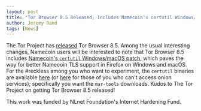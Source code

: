 ```yaml
---
layout: post
title: "Tor Browser 8.5 Released; Includes Namecoin's certutil Windows/macOS Patch"
author: Jeremy Rand
tags: [News]
---
```


The Tor Project has [released](https://blog.torproject.org/new-release-tor-browser-85) Tor Browser 8.5.  Among the usual interesting changes, Namecoin users will be interested to note that Tor Browser 8.5 includes [Namecoin's `certutil` Windows/macOS patch]({{site.baseurl}}2018/10/15/certutil-rbm-merged-tor-project.html), which paves the way for better Namecoin TLS support in Firefox on Windows and macOS.  For the #reckless among you who want to experiment, the `certutil` binaries are available [here](http://rqef5a5mebgq46y5.onion/torbrowser/) (or [here](https://dist.torproject.org/torbrowser/) for those of you who can't access onion services); specifically you want the `mar-tools` downloads.  Kudos to The Tor Project on getting Tor Browser 8.5 released!

This work was funded by NLnet Foundation's Internet Hardening Fund.
